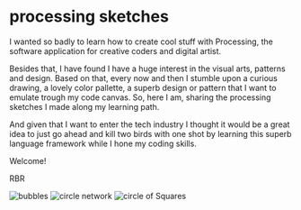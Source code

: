 # processing sketches
I wanted so badly to learn how to create cool stuff with Processing, the software application for creative coders and digital artist. 

Besides that, I have found I have a huge interest in the visual arts, patterns and design. Based on that, every now and then I stumble upon a curious drawing, a lovely color pallette, a superb design or pattern that I want to emulate trough my code canvas. So, here I am, sharing the processing sketches I made along my learning path.

And given that I want to enter the tech industry I thought it would be a great idea to just go ahead and kill two birds with one shot by learning this superb language framework while I hone my coding skills. 

Welcome!

RBR

![bubbles](./bubbles)
![circle network](./circle_network)
![circle of Squares](./circleOfSquares)


